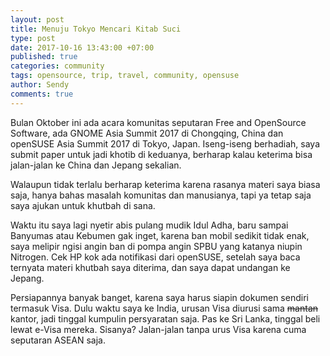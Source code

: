 ```yaml
---
layout: post
title: Menuju Tokyo Mencari Kitab Suci
type: post
date: 2017-10-16 13:43:00 +07:00
published: true
categories: community
tags: opensource, trip, travel, community, opensuse
author: Sendy
comments: true
---
```


Bulan Oktober ini ada acara komunitas seputaran Free and OpenSource Software, ada GNOME Asia Summit 2017 di Chongqing, China dan openSUSE Asia Summit 2017 di Tokyo, Japan. Iseng-iseng berhadiah, saya submit paper untuk jadi khotib di keduanya, berharap kalau keterima bisa jalan-jalan ke China dan Jepang sekalian.

Walaupun tidak terlalu berharap keterima karena rasanya materi saya biasa saja, hanya bahas masalah komunitas dan manusianya, tapi ya tetap saja saya ajukan untuk khutbah di sana.

Waktu itu saya lagi nyetir abis pulang mudik Idul Adha, baru sampai Banyumas atau Kebumen gak inget, karena ban mobil sedikit tidak enak, saya melipir ngisi angin ban di pompa angin SPBU yang katanya niupin Nitrogen. Cek HP kok ada notifikasi dari openSUSE, setelah saya baca ternyata materi khutbah saya diterima, dan saya dapat undangan ke Jepang.

Persiapannya banyak banget, karena saya harus siapin dokumen sendiri termasuk Visa. Dulu waktu saya ke India, urusan Visa diurusi sama ~~mantan~~ kantor, jadi tinggal kumpulin persyaratan saja. Pas ke Sri Lanka, tinggal beli lewat e-Visa mereka. Sisanya? Jalan-jalan tanpa urus Visa karena cuma seputaran ASEAN saja.